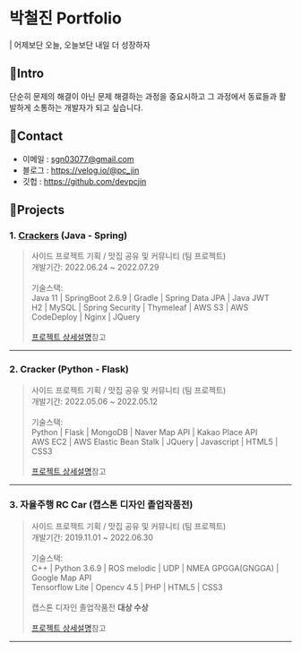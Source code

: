 # 박철진 Portfolio
| 어제보단 오늘, 오늘보단 내일 더 성장하자

## 📌Intro
단순히 문제의 해결이 아닌 문제 해결하는 과정을 중요시하고 그 과정에서 동료들과 활발하게 소통하는 개발자가 되고 싶습니다.

## 📌Contact
- 이메일 : sgn03077@gmail.com
- 블로그 : https://velog.io/@pc_jin
- 깃헙 : https://github.com/devpcjin

## 📌Projects
### 1. [Crackers](https://crackers.life) (Java - Spring)
> 사이드 프로젝트 기획 / 맛집 공유 및 커뮤니티 (팀 프로젝트)</br>
개발기간: 2022.06.24 ~ 2022.07.29</br></br>
기술스택:</br>
Java 11 | SpringBoot 2.6.9 | Gradle | Spring Data JPA | Java JWT </br>
H2 | MySQL | Spring Security | Thymeleaf | AWS S3 | AWS CodeDeploy | Nginx | JQuery</br></br>
[프로젝트 상세설명](https://github.com/team-economy/Crackers-JavaSpring)참고
---
### 2. Cracker (Python - Flask)
> 사이드 프로젝트 기획 / 맛집 공유 및 커뮤니티 (팀 프로젝트)</br>
개발기간: 2022.05.06 ~ 2022.05.12</br></br>
기술스택:</br>
Python | Flask | MongoDB | Naver Map API | Kakao Place API </br>
AWS EC2 | AWS Elastic Bean Stalk | JQuery | Javascript | HTML5 | CSS3 </br></br>
[프로젝트 상세설명](https://github.com/devpcjin/Cracker-Python)참고
---
### 3. 자율주행 RC Car (캡스톤 디자인 졸업작품전)
> 사이드 프로젝트 기획 / 맛집 공유 및 커뮤니티 (팀 프로젝트)</br>
개발기간: 2019.11.01 ~ 2022.06.30</br></br>
기술스택:</br>
C++ | Python 3.6.9 | ROS melodic | UDP | NMEA GPGGA(GNGGA) | Google Map API  </br>
Tensorflow Lite | Opencv 4.5 | PHP | HTML5 | CSS3 </br></br>
캡스톤 디자인 졸업작품전 **대상 수상**</br></br>
[프로젝트 상세설명](https://github.com/devpcjin/Capstone-Design-Graduation-Project)참고
---
